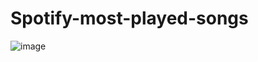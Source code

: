 # Spotify-most-played-songs
![image](https://github.com/user-attachments/assets/547b26a3-664c-4102-9c62-e98b077f0ba3)
